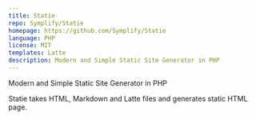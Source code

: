 ```yaml
---
title: Statie
repo: Symplify/Statie
homepage: https://github.com/Symplify/Statie
language: PHP
license: MIT
templates: Latte
description: Modern and Simple Static Site Generator in PHP
---
```


Modern and Simple Static Site Generator in PHP

Statie takes HTML, Markdown and Latte files and generates static HTML page.